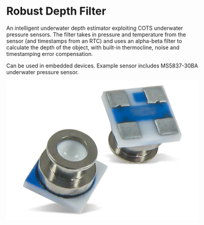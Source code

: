 # Robust Depth Filter
An intelligent underwater depth estimator exploiting COTS underwater pressure sensors. The filter takes in pressure and temperature from the sensor (and timestamps from an RTC) and uses an alpha-beta filter to calculate the depth of the object, with built-in thermocline, noise and timestamping error compensation.

Can be used in embedded devices. Example sensor includes MS5837-30BA underwater pressure sensor.

![Device_Image](153681669.webp)
